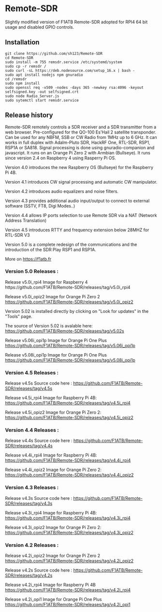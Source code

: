 # Remote-SDR
Slightly modified version of F1ATB Remote-SDR adopted for RPI4 64 bit usage and disabled GPIO controls.

## Installation
```
git clone https://github.com/sh123/Remote-SDR
cd Remote-SDR
sudo install -m 755 remsdr.service /etc/systemd/system
sudo cp -r remsdr /
sudo curl -sL https://deb.nodesource.com/setup_16.x | bash -
sudo apt install nodejs npm gnuradio
cd /remsdr
sudo npm install
sudo openssl req -x509 -nodes -days 365 -newkey rsa:4096 -keyout selfsigned.key -out selfsigned.crt
sudo node Radio_Server.js
sudo sytemctl start remsdr.service
```
## Release history
Remote-SDR remotely controls a SDR receiver and a SDR transmitter from a web browser. Pre-configured for the QO-100 Es'Hail 2 satellite transponder. Can be used for any NBFM, SSB or CW Radio from 1MHz up to 6 GHz. It can works in full duplex with Adalm-Pluto SDR, HackRF One, RTL-SDR, RSP1, RSP1A or SA818.
Signal processing is done using gnuradio-companion and javascript. It runs  on an Orange Pi Zero 2 with Armbian (Bullseye). It runs since version 2.4 on Raspberry 4 using Rasperry Pi OS.

Version 4.0 introduces the new Raspberry OS (Bullseye) for the Raspberry Pi 4B.

Version 4.1 introduces CW signal processing and automatic CW manipulator.

Version 4.2 introduces audio equalizers and noise filters.

Version 4.3 provides additional audio input/output to connect to external software (SSTV, FT8, Digi Modes..)

Version 4.4 allows IP ports selection to use Remote SDR via a NAT (Network Address Translation)

Version 4.5 introduces RTTY and frequency extension below 28MHZ for RTL-SDR V3

Version 5.0 is a complete redesign of the communications and the introduction of the SDR Play RSP1 and RSP1A.

More on https://f1atb.fr

<h3>Version 5.0 Releases :</h3>
Release  v5.0i_rpi4 Image for Raspberry 4
https://github.com/F1ATB/Remote-SDR/releases/tag/v5.0i_rpi4

Release  v5.0i_opiz2 Image for Orange Pi Zero 2
https://github.com/F1ATB/Remote-SDR/releases/tag/v5.0i_opiz2

Version 5.02 is installed directly by clicking on "Look for updates" in the "Tools" page.

The source of Version 5.02 is avalable here:
https://github.com/F1ATB/Remote-SDR/releases/tag/v5.02s

Release  v5.06i_opi1p Image for Orange Pi One Plus
https://github.com/F1ATB/Remote-SDR/releases/tag/v5.06i_opi1p

Release  v5.08i_opi1p Image for Orange Pi One Plus
https://github.com/F1ATB/Remote-SDR/releases/tag/v5.08i_opi1p

<h3>Version 4.5 Releases :</h3>

Release v4.5s Source code here :
https://github.com/F1ATB/Remote-SDR/releases/tag/v4.5s

Release v4.5i_rpi4 Image for Raspberry Pi 4B: 
https://github.com/F1ATB/Remote-SDR/releases/tag/v4.5i_rpi4

Release v4.5i_opiz2 Image for Orange Pi Zero 2:
https://github.com/F1ATB/Remote-SDR/releases/tag/v4.5i_opiz2

<h3>Version 4.4 Releases :</h3>

Release v4.4s Source code here :
https://github.com/F1ATB/Remote-SDR/releases/tag/v4.4s

Release v4.4i_rpi4 Image for Raspberry Pi 4B:
https://github.com/F1ATB/Remote-SDR/releases/tag/v4.4i_rpi4

Release v4.4i_opiz2 Image for Orange Pi Zero 2:
https://github.com/F1ATB/Remote-SDR/releases/tag/v4.4i_opiz2

<h3>Version 4.3 Releases :</h3>

Release v4.3s Source code here :
https://github.com/F1ATB/Remote-SDR/releases/tag/v4.3s

Release v4.3i_rpi4 Image for Raspberry Pi 4B:
https://github.com/F1ATB/Remote-SDR/releases/tag/v4.3i_rpi4

Release v4.3i_opiz2 Image for Orange Pi Zero 2:
https://github.com/F1ATB/Remote-SDR/releases/tag/v4.3i_opiz2

<h3>Version 4.2 Releases :</h3>

Release v4.2i_opiz2 Image for Orange Pi Zero 2
https://github.com/F1ATB/Remote-SDR/releases/tag/v4.2i_opiz2

Release v4.2s Source code here :
https://github.com/F1ATB/Remote-SDR/releases/tag/v4.2s

Release v4.2i_rpi4 Image for Raspberry Pi 4B
https://github.com/F1ATB/Remote-SDR/releases/tag/v4.2i_rpi4

Release v4.2i_opi1 Image for Orange Pi One Plus
https://github.com/F1ATB/Remote-SDR/releases/tag/v4.2i_opi1










